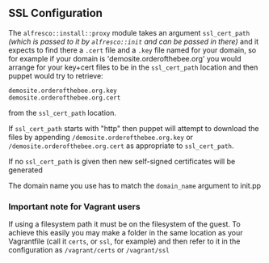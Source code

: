 ## SSL Configuration ##

The `alfresco::install::proxy` module takes an argument `ssl_cert_path` _(which 
is passed to it by `alfresco::init` and can be passed in there)_ and it expects
to find there a `.cert` file and a `.key` file named for your domain, so for 
example if your domain is 'demosite.orderofthebee.org' you would arrange for 
your key+cert files to be in the `ssl_cert_path` location and then puppet would try 
to retrieve:

    demosite.orderofthebee.org.key
    demosite.orderofthebee.org.cert

from the `ssl_cert_path` location.

If `ssl_cert_path` starts with "http" then puppet will attempt to download the 
files by appending `/demosite.orderofthebee.org.key` or `/demosite.orderofthebee.org.cert`
as appropriate to `ssl_cert_path`.

If no `ssl_cert_path` is given then new self-signed certificates will be generated

The domain name you use has to match the `domain_name` argument to init.pp

### Important note for Vagrant users ###

If using a filesystem path it must be on the filesystem of the guest. To 
achieve this easily you may make a folder in the same location as your 
Vagrantfile (call it `certs`, or `ssl`, for example) and then refer to it
in the configuration as `/vagrant/certs` or `/vagrant/ssl`
